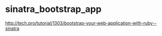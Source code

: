 sinatra_bootstrap_app
=====================

http://tech.pro/tutorial/1303/bootstrap-your-web-application-with-ruby--sinatra
